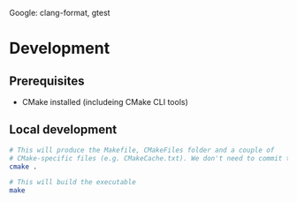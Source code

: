 Google: clang-format, gtest

# Development

## Prerequisites

- CMake installed (includeing CMake CLI tools)

## Local development

```sh
# This will produce the Makefile, CMakeFiles folder and a couple of
# CMake-specific files (e.g. CMakeCache.txt). We don't need to commit them.
cmake .

# This will build the executable
make
```